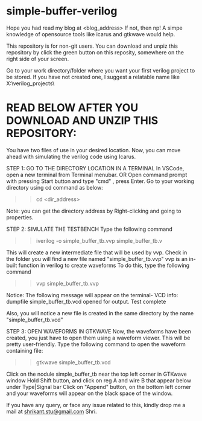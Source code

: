 # simple-buffer-verilog
Hope you had read my blog at <blog_address>
If not, then np! A simpe knowledge of opensource tools like icarus and gtkwave would help.

This repository is for non-git users.
You can download and unpiz this repository by click the green button on this reposity, somewhere on the right side of your screen.

Go to your work directory/folder where you want your first verilog project to be stored.
If you have not created one, I suggest a relatable name like X:\verilog_projects\

# READ BELOW AFTER YOU DOWNLOAD AND UNZIP THIS REPOSITORY:

You have two files of use in your desired location.
Now, you can move ahead with simulating the verilog code using Icarus.

STEP 1: GO TO THE DIRECTORY LOCATION IN A TERMINAL
In VSCode, open a new terminal from Terminal menubar.
OR Open command prompt with pressing Start button and type "cmd" , press Enter.
Go to your working directory using cd command as below:
>> cd <dir_address>

Note: you can get the directory address by Right-clicking and going to properties.

STEP 2: SIMULATE THE TESTBENCH
Type the following command
>> iverilog -o simple_buffer_tb.vvp simple_buffer_tb.v

This will create a new intermediate file that will be used by vvp.
Check in the folder you will find a new file named "simple_buffer_tb.vvp"
vvp is an in-built function in verilog to create waveforms
To do this, type the following command
>> vvp simple_buffer_tb.vvp

Notice: The following message will appear on the terminal-
VCD info: dumpfile simple_buffer_tb.vcd opened for output.
Test complete

Also, you will notice a new file is created in the same directory by the name "simple_buffer_tb.vcd"

STEP 3: OPEN WAVEFORMS IN GTKWAVE
Now, the waveforms have been created, you just have to open them using a waveform viewer.
This will be pretty user-friendly.
Type the following command to open the waveform containing file:
>> gtkwave simple_buffer_tb.vcd

Click on the nodule simple_buffer_tb near the top left corner in GTKwave window
Hold Shift button, and click on reg A and wire B that appear below under Type|Signal bar
Click on "Append" button, on the bottom left corner and your waveforms will appear on the black space of the window.

If you have any query, or face any issue related to this,
kindly drop me a mail at shrikant.stu@gmail.com
Shri.
